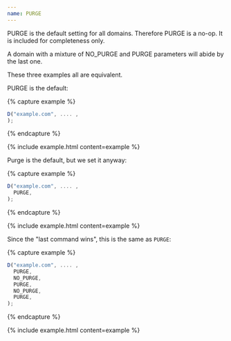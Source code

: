 ```yaml
---
name: PURGE
---
```


PURGE is the default setting for all domains.  Therefore PURGE is
a no-op. It is included for completeness only.

A domain with a mixture of NO_PURGE and PURGE parameters will abide
by the last one.

These three examples all are equivalent.

PURGE is the default:

{% capture example %}
```javascript
D("example.com", .... ,
);
```
{% endcapture %}

{% include example.html content=example %}

Purge is the default, but we set it anyway:

{% capture example %}
```javascript
D("example.com", .... ,
  PURGE,
);
```
{% endcapture %}

{% include example.html content=example %}

Since the "last command wins", this is the same as `PURGE`:

{% capture example %}
```javascript
D("example.com", .... ,
  PURGE,
  NO_PURGE,
  PURGE,
  NO_PURGE,
  PURGE,
);
```
{% endcapture %}

{% include example.html content=example %}
